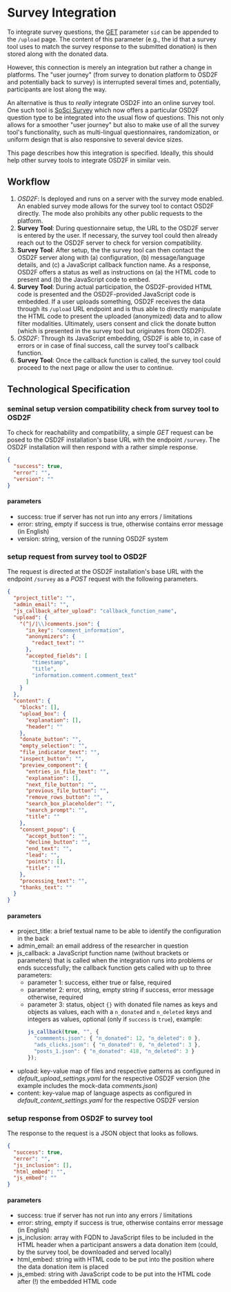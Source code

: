 # Survey Integration

To integrate survey questions, the [GET](https://en.wikipedia.org/wiki/Query_string) parameter `sid` can be appended to the `/upload` page. The content of this parameter (e.g., the id that a survey tool uses to match the survey response to the submitted donation) is then stored along with the donated data.

However, this connection is merely an integration but rather a change in platforms. The "user journey" (from survey to donation platform to OSD2F and potentially back to survey) is interrupted several times and, potentially, participants are lost along the way. 

An alternative is thus to *really* integrate OSD2F into an online survey tool. One such tool is [SoSci Survey](https://www.soscisurvey.de/en/index) which now offers a particular OSD2F question type to be integrated into the usual flow of questions. This not only allows for a smoother "user journey" but also to make use of all the survey tool's functionality, such as multi-lingual questionnaires, randomization, or uniform design that is also responsive to several device sizes.

This page describes how this integration is specified. Ideally, this should help other survey tools to integrate OSD2F in similar vein.

## Workflow

1. _OSD2F_: Is deployed and runs on a server with the survey mode enabled. An enabled survey mode allows for the survey tool to contact OSD2F directly. The mode also prohibits any other public requests to the platform.
1. **Survey Tool**: During questionnaire setup, the URL to the OSD2F server is entered by the user. If necessary, the survey tool could then already reach out to the OSD2F server to check for version compatibility.
1. **Survey Tool**: After setup, the the survey tool can then contact the OSD2F server along with (a) configuration, (b) message/language details, and (c) a JavaScript callback function name. As a response, OSD2F offers a status as well as instructions on (a) the HTML code to present and (b) the JavaScript code to embed. 
1. **Survey Tool**: During actual participation, the OSD2F-provided HTML code is presented and the OSD2F-provided JavaScript code is embedded. If a user uploads something, OSD2F receives the data through its `/upload` URL endpoint and is thus able to directly manipulate the HTML code to present the uploaded (anonymized) data and to allow filter modalities. Ultimately, users consent and click the donate button (which is presented in the survey tool but originates from OSD2F).
1. _OSD2F_: Through its JavaScript embedding, OSD2F is able to, in case of errors or in case of final success, call the survey tool's callback function.
1. **Survey Tool**: Once the callback function is called, the survey tool could proceed to the next page or allow the user to continue.


## Technological Specification

### seminal setup version compatibility check from survey tool to OSD2F

To check for reachability and compatibility, a simple *GET* request can be posed to the OSD2F installation's base URL with the endpoint `/survey`. The OSD2F installation will then respond with a rather simple response.

```json
{
  "success": true,
  "error": "",
  "version": ""
}
```

#### parameters

- success: true if server has not run into any errors / limitations
- error: string, empty if success is true, otherwise contains error message (in English)
- version: string, version of the running OSD2F system

### setup request from survey tool to OSD2F

The request is directed at the OSD2F installation's base URL with the endpoint `/survey` as a *POST* request with the following parameters.

```json
{
  "project_title": "",
  "admin_email": "",
  "js_callback_after_upload": "callback_function_name",
  "upload": {
    "(^|/|\\)comments.json": {
      "in_key": "comment_information",
      "anonymizers": {
        "redact_text": ""
      },
      "accepted_fields": [
        "timestamp",
        "title",
        "information.comment.comment_text"
      ]
    }
  },
  "content": {
    "blocks": [],
    "upload_box": {
      "explanation": [],
      "header": ""
    },
    "donate_button": "",
    "empty_selection": "",
    "file_indicator_text": "",
    "inspect_button": "",
    "preview_component": {
      "entries_in_file_text": "",
      "explanation": [],
      "next_file_button": "",
      "previous_file_button": "",
      "remove_rows_button": "",
      "search_box_placeholder": "",
      "search_prompt": "",
      "title": ""
    },
    "consent_popup": {
      "accept_button": "",
      "decline_button": "",
      "end_text": "",
      "lead": "",
      "points": [],
      "title": ""
    },
    "processing_text": "",
    "thanks_text": ""
  }
}
```

#### parameters

- project_title: a brief textual name to be able to identify the configuration in the back
- admin_email: an email address of the researcher in question
- js_callback: a JavaScript function name (without brackets or parameters) that is called when the integration runs into problems or ends successfully; the callback function gets called with up to three parameters:
  - parameter 1: success, either true or false, required
  - parameter 2: error, string, empty string if success, error message otherwise, required
  - parameter 3: status, object `{}` with donated file names as keys and objects as values, each with a `n_donated` and `n_deleted` keys and integers as values, optional (only if `success` is `true`), example: 
    ```javascript
    js_callback(true, "", {
      "commments.json": { "n_donated": 12, "n_deleted": 0 },
      "ads_clicks.json": { "n_donated": 0, "n_deleted": 3 },
      "posts_1.json": { "n_donated": 418, "n_deleted": 3 }
    });
    ```
- upload: key-value map of files and respective patterns as configured in *default_upload_settings.yaml* for the respective OSD2F version (the example includes the mock-data *comments.json*)
- content: key-value map of language aspects as configured in *default_content_settings.yaml* for the respective OSD2F version


### setup response from OSD2F to survey tool

The response to the request is a JSON object that looks as follows.

```json
{
  "success": true,
  "error": "",
  "js_inclusion": [],
  "html_embed": "",
  "js_embed": ""
}
```

#### parameters

- success: true if server has not run into any errors / limitations
- error: string, empty if success is true, otherwise contains error message (in English)
- js_inclusion: array with FQDN to JavaScript files to be included in the HTML header when a participant answers a data donation item (could, by the survey tool, be downloaded and served locally)
- html_embed: string with HTML code to be put into the position where the data donation item is placed
- js_embed: string with JavaScript code to be put into the HTML code after (!) the embedded HTML code
